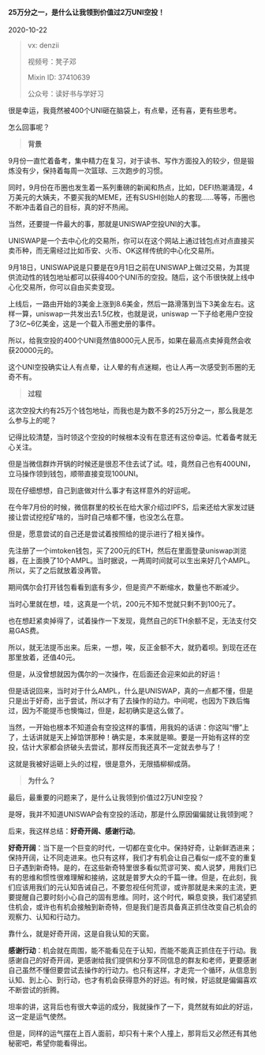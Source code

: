 #### 25万分之一，是什么让我领到价值过2万UNI空投！

2020-10-22

> vx: denzii
>
> 视频号：凳子邓
>
> Mixin ID: 37410639
>
> 公众号：读好书与学好习



很是幸运，我竟然被400个UNI砸在脑袋上，有点晕，还有喜，更有些思考。

怎么回事呢？

> **背景**

9月份一直忙着备考，集中精力在复习，对于读书、写作方面投入的较少，但是锻炼没有少，保持着每周一次篮球、三次跑步的习惯。

同时，9月份在币圈也发生着一系列重磅的新闻和热点，比如，DEFI热潮涌现，4万美元的大姨夫，不要买我的MEME，还有SUSHI创始人的套现......等等，币圈也不断冲击着自己的目标，真的好不热闹。

当然，还要提一件最大的事，那就是UNISWAP空投UNI的大事。

UNISWAP是一个去中心化的交易所，你可以在这个网站上通过钱包点对点直接买卖币种，而无需经过比如币安、火币、OK这样传统的中心化交易所。

9月18日，UNISWAP说是只要是在9月1日之前在UNISWAP上做过交易，为其提供流动性的钱包地址都可以获得400个UNI币的空投。随后，这个币很快就上线中心化交易所，你可以自由买卖变现。

上线后，一路由开始的3美金上涨到8.6美金，然后一路滑落到当下3美金左右。这样一算，uniswap一共发出去1.5亿枚，也就是说，uniswap 一下子给老用户空投了3亿~6亿美金，这是一个载入币圈史册的事件。

所以，给我空投的400个UNI竟然值8000元人民币，如果在最高点卖掉竟然会收获20000元的。

这个UNI空投确实让人有点晕，让人晕的有点迷糊，也让人再一次感受到币圈的无奇不有。



> **过程**

这次空投大约有25万个钱包地址，而我也是为数不多的25万分之一，那么我是怎么参与上的呢？

记得比较清楚，当时领这个空投的时候根本没有在意还有这份幸运。忙着备考就无心关注。

但是当微信群炸开锅的时候还是很忍不住去试了试。哇，竟然自己也有400UNI，立马操作领到钱包，顺带直接变现100UNI。

现在仔细想想，自己到底做对什么事才有这样意外的好运呢。

在今年7月份的时候，微信群里的校长在给大家介绍过IPFS，后来还给大家发过链接让尝试挖挖矿啥的，当时自己啥都不懂，也没怎么在意。

但是，愿意尝试的自己还是尝试着按照给的提示进行了相关操作。

先注册了一个imtoken钱包，买了200元的ETH，然后在里面登录uniswap浏览器，在上面换了10个AMPL。当时据说，一两周时间就可以生出来好几个AMPL。所以，买了之后就放着没再管。

期间偶尔会打开钱包看看到底有多少，但是资产不断缩水，数量也不断减少。

当时心里就在想，哇，这真是一个坑，200元不知不觉就只剩不到100元了。

也在想赶紧卖掉得了，试着操作一下发现，竟然自己的ETH余额不足，无法支付交易GAS费。

所以，就无法提币出来。后来，一想，唉，反正金额不大，就扔着呗。到现在还在那里放着，还值40元。

但是，从没曾想就因为偶尔的一次操作，在后面还会迎来如此的好运！

但是话说回来，当时对于什么AMPL，什么是UNISWAP，真的一点都不懂，但是只是出于好奇，出于尝试，所以才有了去操作的动力。中间呢，也因为下跌后悔过，因为不能提币也懊悔过，但是，起初确实是这么做了。

当然，一开始也根本不知道会有空投这样的事情，用我妈的话讲：你这叫“懵”上了，土话讲就是天上掉馅饼那种！确实是，本来就是嘛。要是一开始有这样的空投，估计大家都会挤破头去尝试，那样反而我还真不一定就去参与了！

这就是我被好运砸上头的过程，很是意外，无限插柳柳成荫。



> **为什么？**

最后，最重要的问题来了，是什么让我领到价值过2万UNI空投？

是呀，我并不知道UNISWAP会有空投的活动，那是什么原因偏偏就让我领到呢？

后来，我这样总结：**好奇开阔、感谢行动**。

**好奇开阔**：当下是一个巨变的时代，一切都在变化中。保持好奇，让新鲜洒进来；保持开阔，让不同走进来。也只有这样，我们才有机会让自己看似一成不变的重复日子遇到新奇特。是的，在这些新奇特里很多看似荒谬可笑、痴人说梦，用我们已有的思维和惯性很难理解和接纳，这就是普罗大众的千篇一律。但是，在此刻，我们应该用我们的元认知告诫自己，不要忽视任何荒谬，或许那就是未来的主流，更要提醒自己要时刻小心自己的固有思维。同时，这个时代，瞬息变换，我们渴望抓住机会，或许也有机会接触到新奇特，但是我们是否具备真正抓住改变自己机会的观察力、认知和行动力。

靠什么，就是好奇开阔，这是自我认知的天窗。

**感谢行动**：机会就在周围，能不能看见在于认知，而能不能真正抓住在于行动。我感谢自己的好奇开阔，更感谢给我们提供和分享不同信息的群友和老师，更要感谢自己虽然不懂但要尝试去操作的行动力。也只有这样，才走完一个循环，从信息到认知、到上心、到行动，也才有机会获得意外的好运。有时候，好运就是偏偏喜欢不断尝试的折腾。

坦率的讲，这背后也有很大幸运的成分，我就操作了一下，竟然就有如此的好运，这一定是运气使然。

但是，同样的运气摆在上百人面前，却只有十来个人撞上，那背后又必然还有其他秘密吧，希望你能看得出。